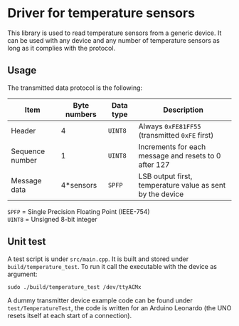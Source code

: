 # Driver for temperature sensors

This library is used to read temperature sensors from a generic device. It can be used with any device and any number of temperature sensors as long as it complies with the protocol.

## Usage

The transmitted data protocol is the following:

| Item            | Byte numbers | Data type | Description                                               |
| --------------- | ------------ | --------- | --------------------------------------------------------- |
| Header          | 4            | `UINT8`   | Always `0xFE81FF55` (transmitted `0xFE` first)            |
| Sequence number | 1            | `UINT8`   | Increments for each message and resets to 0 after 127     |
| Message data    | 4\*sensors   | `SPFP`    | LSB output first, temperature value as sent by the device |

`SPFP` = Single Precision Floating Point (IEEE-754)  
`UINT8` = Unsigned 8-bit integer

## Unit test

A test script is under `src/main.cpp`. It is built and stored under `build/temperature_test`. To run it call the executable with the device as argument:

    sudo ./build/temperature_test /dev/ttyACMx

A dummy transmitter device example code can be found under `test/TemperatureTest`, the code is written for an Arduino Leonardo (the UNO resets itself at each start of a connection).

